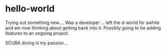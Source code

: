 # hello-world
Trying out something new....
Was a developer ... left the d-world for awhile and am now thinking about getting back into it.
Possibly going to be adding features to an ongoing project.

SCUBA diving is my passion...

